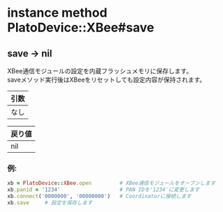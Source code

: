 # instance method PlatoDevice::XBee#save

## save -> nil

XBee通信モジュールの設定を内蔵フラッシュメモリに保存します。  
saveメソッド実行後はXBeeをリセットしても設定内容が保持されます。

|引数|
|:--|
|なし|

|戻り値|
|:--|
|nil|

### 例:
```Ruby
xb = PlatoDevice::XBee.open         # XBee通信モジュールをオープンします
xb.panid = '1234'                   # PAN IDを'1234'に変更します
xb.connect('0000000', '00000000')   # Coordinatorに接続します
xb.save     # 設定を保存します
```
